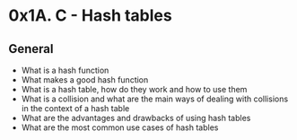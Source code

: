 # 0x1A. C - Hash tables

## General
* What is a hash function
* What makes a good hash function
* What is a hash table, how do they work and how to use them
* What is a collision and what are the main ways 
of dealing with collisions in the context of a hash table
* What are the advantages and drawbacks of using hash tables
* What are the most common use cases of hash tables
